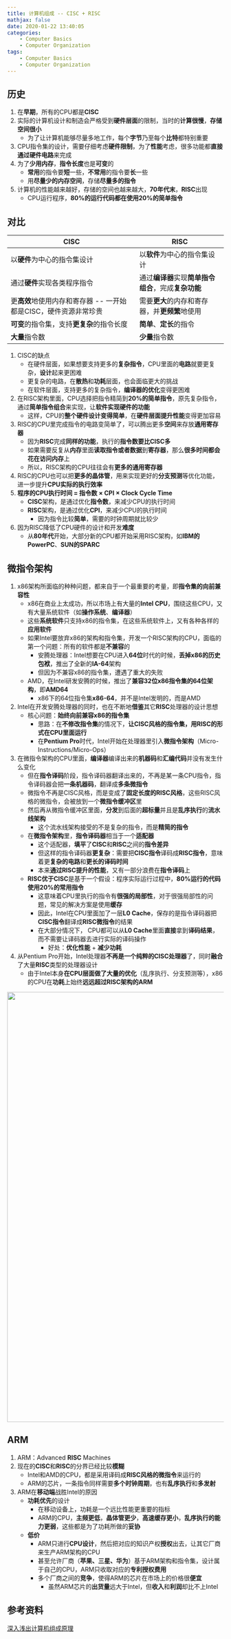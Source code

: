 ```yaml
---
title: 计算机组成 -- CISC + RISC
mathjax: false
date: 2020-01-22 13:40:05
categories:
    - Computer Basics
    - Computer Organization
tags:
    - Computer Basics
    - Computer Organization
---
```


## 历史
1. 在**早期**，所有的CPU都是**CISC**
2. 实际的计算机设计和制造会严格受到**硬件层面**的限制，当时的**计算很慢**，**存储空间很小**
   - 为了让计算机能够尽量多地工作，每个**字节**乃至每个**比特**都特别重要
3. CPU指令集的设计，需要仔细考虑**硬件限制**，为了**性能**考虑，很多功能都**直接通过硬件电路**来完成
4. 为了**少用内存**，**指令长度**也是**可变**的
   - **常用**的指令要**短**一些，**不常用**的指令要**长**一些
   - 用**尽量少的内存空间**，存储**尽量多的指令**
5. 计算机的性能越来越好，存储的空间也越来越大，**70年代末**，**RISC**出现
   - CPU运行程序，**80%的运行代码都在使用20%的简单指令**

<!-- more -->

## 对比

| CISC | RISC |
| --- | --- |
| 以**硬件**为中心的指令集设计 | 以**软件**为中心的指令集设计 |
| 通过**硬件**实现各类程序指令 | 通过**编译器**实现**简单指令组合**，完成**复杂功能** |
| 更**高效**地使用内存和寄存器 -- 一开始都是CISC，硬件资源非常珍贵 | 需要**更大**的内存和寄存器，并**更频繁**地使用 |
| **可变**的指令集，支持**更复杂**的指令长度 | **简单**、**定长**的指令 |
| **大量**指令数 | **少量**指令数 |

1. CISC的缺点
   - 在硬件层面，如果想要支持更多的**复杂指令**，CPU里面的**电路**就要更复杂，**设计**起来更困难
   - 更复杂的电路，在**散热**和**功耗**层面，也会面临更大的挑战
   - 在软件层面，支持更多的复杂指令，**编译器的优化**变得更困难
2. 在RISC架构里面，CPU选择把指令精简到**20%的简单指令**，原先复杂指令，通过**简单指令组合**来实现，让**软件实现硬件的功能**
   - 这样，CPU的**整个硬件设计变得简单**，在**硬件层面提升性能**变得更加容易
3. RISC的CPU里完成指令的电路变简单了，可以腾出更多**空间**来存放**通用寄存器**
   - 因为**RISC**完成**同样的功能**，执行的**指令数要比CISC多**
   - 如果需要反复从**内存**里面**读取指令或者数据**到**寄存器**，那么**很多时间都会花在访问内存**上
   - 所以，RISC架构的CPU往往会有**更多的通用寄存器**
4. RISC的CPU也可以把**更多的晶体管**，用来实现更好的**分支预测**等优化功能，进一步提升**CPU实际的执行效率**
5. **程序的CPU执行时间 = 指令数 × CPI × Clock Cycle Time**
   - **CISC**架构，是通过优化**指令数**，来减少CPU的执行时间
   - **RISC**架构，是通过优化**CPI**，来减少CPU的执行时间
     - 因为指令比较**简单**，需要的时钟周期就比较少
6. 因为RISC降低了CPU硬件的设计和开发**难度**
   - 从**80年代**开始，大部分新的CPU都开始采用RISC架构，如**IBM的PowerPC**、**SUN的SPARC**

## 微指令架构
1. x86架构所面临的种种问题，都来自于一个最重要的考量，即**指令集的向前兼容性**
   - x86在商业上太成功，所以市场上有大量的**Intel CPU**，围绕这些CPU，又有大量系统软件（如**操作系统**、**编译器**）
   - 这些**系统软件**只支持x86的指令集，在这些系统软件上，又有各种各样的**应用软件**
   - 如果Intel要放弃x86的架构和指令集，开发一个RISC架构的CPU，面临的第一个问题：所有的软件都是**不兼容**的
     - 安腾处理器：Intel想要在CPU进入**64位**时代的时候，**丢掉x86的历史包袱**，推出了全新的**IA-64**架构
     - 但因为不兼容x86的指令集，遭遇了重大的失败
   - AMD，在Intel研发安腾的时候，推出了**兼容32位x86指令集的64位架构**，即**AMD64**
     - x86下的64位指令集**x86-64**，并不是Intel发明的，而是AMD
2. Intel在开发安腾处理器的同时，也在不断地**借鉴**其它**RISC**处理器的设计思想
   - 核心问题：**始终向前兼容x86的指令集**
     - 思路：在**不修改指令集**的情况下，**让CISC风格的指令集，用RISC的形式在CPU里面运行**
     - 在**Pentium Pro**时代，Intel开始在处理器里引入**微指令架构**（Micro-Instructions/Micro-Ops）
3. 在微指令架构的CPU里面，**编译器**编译出来的**机器码**和**汇编代码**并没有发生什么变化
   - 但在**指令译码**阶段，指令译码器翻译出来的，不再是某一条CPU指令，指令译码器会把**一条机器码**，翻译成**多条微指令**
   - 微指令不再是CISC风格，而是变成了**固定长度的RISC风格**，这些RISC风格的微指令，会被放到一个**微指令缓冲区**里
   - 然后再从微指令缓冲区里面，**分发**到后面的**超标量**并且是**乱序执行**的**流水线架构**
     - 这个流水线架构接受的不是复杂的指令，而是**精简的指令**
   - 在**微指令架构**里，**指令译码器**相当于一个**适配器**
     - 这个适配器，**填平**了**CISC**和**RISC**之间的**指令差异**
     - 但这样的指令译码器**更复杂**：需要把**CISC指令**译码成**RISC指令**，意味着更**复杂的电路**和**更长的译码时间**
     - 本来**通过RISC提升的性能**，又有一部分浪费在**指令译码**上
   - **RISC优于CISC**是基于一个假设：程序实际运行过程中，**80%运行的代码使用20%的常用指令**
     - 这意味着CPU里执行的指令有**很强的局部性**，对于很强局部性的问题，常见的解决方案是使用**缓存**
     - 因此，Intel在CPU里面加了一层**L0 Cache**，保存的是指令译码器把**CISC指令**翻译成**RISC微指令**的结果
     - 在大部分情况下， CPU都可以从**L0 Cache**里面**直接**拿到**译码结果**，而不需要让译码器去进行实际的译码操作
       - 好处：**优化性能** + **减少功耗**
4. 从Pentium Pro开始，Intel处理器**不再是一个纯粹的CISC处理器**了，同时**融合**了大量**RISC**类型的处理器设计
   - 由于Intel本身**在CPU层面做了大量的优化**（乱序执行、分支预测等），x86的CPU在**功耗**上始终**远远超过RISC架构的ARM**

<img src="https://computer-composition-1253868755.cos.ap-guangzhou.myqcloud.com/computer-organization-%20cisc-risc-micro-ops.jpg" width=1000/>

## ARM
1. ARM：Advanced **RISC** Machines
2. 现在的**CISC**和**RISC**的分界已经比较**模糊**
   - Intel和AMD的CPU，都是采用译码成**RISC风格的微指令**来运行的
   - ARM的芯片，一条指令同样需要**多个时钟周期**，也有**乱序执行**和**多发射**
3. ARM在**移动端**战胜Intel的原因
   - **功耗优先**的设计
     - 在移动设备上，功耗是一个远比性能更重要的指标
     - ARM的CPU，**主频更低**，**晶体管更少**，**高速缓存更小**，**乱序执行的能力更弱**，这些都是为了功耗所做的**妥协**
   - **低价**
     - ARM只进行**CPU设计**，然后把对应的知识产权**授权**出去，让其它厂商来生产ARM架构的CPU
     - 甚至允许厂商（**苹果、三星、华为**）基于ARM架构和指令集，设计属于自己的CPU，ARM只收取对应的**专利授权费用**
     - 多个厂商之间的**竞争**，使得ARM的芯片在市场上的价格很**便宜**
       - 虽然ARM芯片的**出货量**远大于Intel，但**收入**和**利润**却比不上Intel

## 参考资料
[深入浅出计算机组成原理](https://time.geekbang.org/column/intro/100026001)